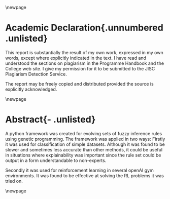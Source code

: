 \newpage

# Academic Declaration{.unnumbered .unlisted}

This report is substantially the result of my own work, expressed in my own words, except where explicitly
indicated in the text. I have read and understood the sections on plagiarism in the Programme Handbook
and the College web site. I give my permission for it to be submitted to the JISC Plagiarism Detection Service.

The report may be freely copied and distributed provided the source is explicitly acknowledged.

\newpage
#  Abstract{- .unlisted}

A python framework was created for evolving sets of fuzzy inference rules using genetic programming.  The framework was applied in two ways:
Firstly it was used for classification of simple datasets.  Although it was found to be slower and sometimes less accurate than other methods, it could be useful in situations where explainability was important since the rule set could be output in a form understandable to non-experts.

Secondly it was used for reinforcement learning in several openAI gym environments.  It was found to be effective at solving the RL problems it was tried on.


\newpage
